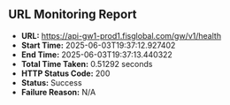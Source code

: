 ## URL Monitoring Report

- **URL:** https://api-gw1-prod1.fisglobal.com/gw/v1/health
- **Start Time:** 2025-06-03T19:37:12.927402
- **End Time:** 2025-06-03T19:37:13.440322
- **Total Time Taken:** 0.51292 seconds
- **HTTP Status Code:** 200
- **Status:** Success
- **Failure Reason:** N/A
